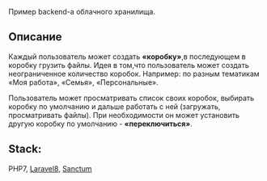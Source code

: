 Пример backend-а облачного хранилища.

## Описание

Каждый пользователь может создать **«коробку»**,в последующем в коробку грузить файлы.
Идея в том,что пользователь может создать неограниченное количество коробок. Например: по разным тематикам «Моя работа», «Семья», «Персональные».

Пользователь может просматривать список своих коробок, выбирать коробку по умолчанию и дальше работать с ней (загружать, просматривать файлы). При необходимости он может установить другую коробку по умолчанию - **«переключиться»**.

## Stack:
PHP7, 
[Laravel8](https://laravel.com/), 
[Sanctum](https://laravel.com/docs/8.x/sanctum#introduction) 
